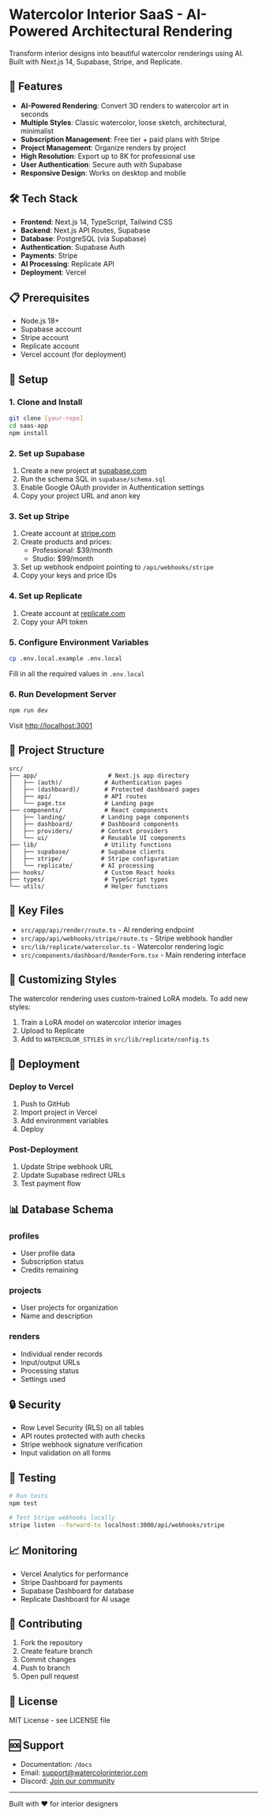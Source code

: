 # Watercolor Interior SaaS - AI-Powered Architectural Rendering

Transform interior designs into beautiful watercolor renderings using AI. Built with Next.js 14, Supabase, Stripe, and Replicate.

## 🚀 Features

- **AI-Powered Rendering**: Convert 3D renders to watercolor art in seconds
- **Multiple Styles**: Classic watercolor, loose sketch, architectural, minimalist
- **Subscription Management**: Free tier + paid plans with Stripe
- **Project Management**: Organize renders by project
- **High Resolution**: Export up to 8K for professional use
- **User Authentication**: Secure auth with Supabase
- **Responsive Design**: Works on desktop and mobile

## 🛠️ Tech Stack

- **Frontend**: Next.js 14, TypeScript, Tailwind CSS
- **Backend**: Next.js API Routes, Supabase
- **Database**: PostgreSQL (via Supabase)
- **Authentication**: Supabase Auth
- **Payments**: Stripe
- **AI Processing**: Replicate API
- **Deployment**: Vercel

## 📋 Prerequisites

- Node.js 18+
- Supabase account
- Stripe account
- Replicate account
- Vercel account (for deployment)

## 🔧 Setup

### 1. Clone and Install

```bash
git clone [your-repo]
cd saas-app
npm install
```

### 2. Set up Supabase

1. Create a new project at [supabase.com](https://supabase.com)
2. Run the schema SQL in `supabase/schema.sql`
3. Enable Google OAuth provider in Authentication settings
4. Copy your project URL and anon key

### 3. Set up Stripe

1. Create account at [stripe.com](https://stripe.com)
2. Create products and prices:
   - Professional: $39/month
   - Studio: $99/month
3. Set up webhook endpoint pointing to `/api/webhooks/stripe`
4. Copy your keys and price IDs

### 4. Set up Replicate

1. Create account at [replicate.com](https://replicate.com)
2. Copy your API token

### 5. Configure Environment Variables

```bash
cp .env.local.example .env.local
```

Fill in all the required values in `.env.local`

### 6. Run Development Server

```bash
npm run dev
```

Visit [http://localhost:3001](http://localhost:3001)

## 📁 Project Structure

```
src/
├── app/                    # Next.js app directory
│   ├── (auth)/            # Authentication pages
│   ├── (dashboard)/       # Protected dashboard pages
│   ├── api/               # API routes
│   └── page.tsx           # Landing page
├── components/            # React components
│   ├── landing/          # Landing page components
│   ├── dashboard/        # Dashboard components
│   ├── providers/        # Context providers
│   └── ui/               # Reusable UI components
├── lib/                   # Utility functions
│   ├── supabase/         # Supabase clients
│   ├── stripe/           # Stripe configuration
│   └── replicate/        # AI processing
├── hooks/                 # Custom React hooks
├── types/                 # TypeScript types
└── utils/                 # Helper functions
```

## 🔑 Key Files

- `src/app/api/render/route.ts` - AI rendering endpoint
- `src/app/api/webhooks/stripe/route.ts` - Stripe webhook handler
- `src/lib/replicate/watercolor.ts` - Watercolor rendering logic
- `src/components/dashboard/RenderForm.tsx` - Main rendering interface

## 🎨 Customizing Styles

The watercolor rendering uses custom-trained LoRA models. To add new styles:

1. Train a LoRA model on watercolor interior images
2. Upload to Replicate
3. Add to `WATERCOLOR_STYLES` in `src/lib/replicate/config.ts`

## 🚀 Deployment

### Deploy to Vercel

1. Push to GitHub
2. Import project in Vercel
3. Add environment variables
4. Deploy

### Post-Deployment

1. Update Stripe webhook URL
2. Update Supabase redirect URLs
3. Test payment flow

## 📊 Database Schema

### profiles
- User profile data
- Subscription status
- Credits remaining

### projects
- User projects for organization
- Name and description

### renders
- Individual render records
- Input/output URLs
- Processing status
- Settings used

## 🔒 Security

- Row Level Security (RLS) on all tables
- API routes protected with auth checks
- Stripe webhook signature verification
- Input validation on all forms

## 🧪 Testing

```bash
# Run tests
npm test

# Test Stripe webhooks locally
stripe listen --forward-to localhost:3000/api/webhooks/stripe
```

## 📈 Monitoring

- Vercel Analytics for performance
- Stripe Dashboard for payments
- Supabase Dashboard for database
- Replicate Dashboard for AI usage

## 🤝 Contributing

1. Fork the repository
2. Create feature branch
3. Commit changes
4. Push to branch
5. Open pull request

## 📄 License

MIT License - see LICENSE file

## 🆘 Support

- Documentation: `/docs`
- Email: support@watercolorinterior.com
- Discord: [Join our community](#)

---

Built with ❤️ for interior designers